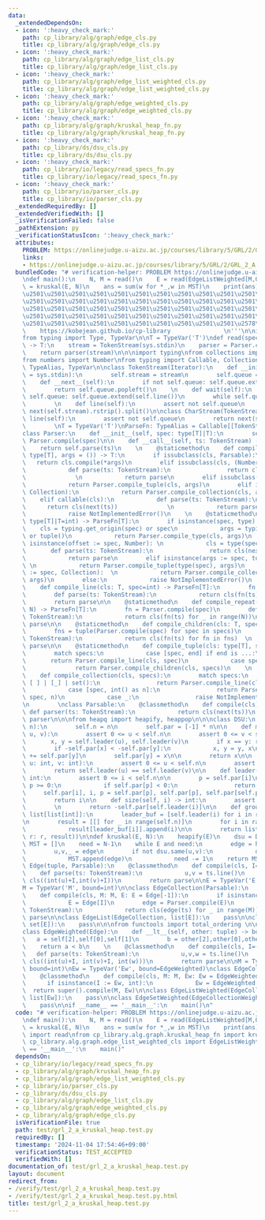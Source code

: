 ```yaml
---
data:
  _extendedDependsOn:
  - icon: ':heavy_check_mark:'
    path: cp_library/alg/graph/edge_cls.py
    title: cp_library/alg/graph/edge_cls.py
  - icon: ':heavy_check_mark:'
    path: cp_library/alg/graph/edge_list_cls.py
    title: cp_library/alg/graph/edge_list_cls.py
  - icon: ':heavy_check_mark:'
    path: cp_library/alg/graph/edge_list_weighted_cls.py
    title: cp_library/alg/graph/edge_list_weighted_cls.py
  - icon: ':heavy_check_mark:'
    path: cp_library/alg/graph/edge_weighted_cls.py
    title: cp_library/alg/graph/edge_weighted_cls.py
  - icon: ':heavy_check_mark:'
    path: cp_library/alg/graph/kruskal_heap_fn.py
    title: cp_library/alg/graph/kruskal_heap_fn.py
  - icon: ':heavy_check_mark:'
    path: cp_library/ds/dsu_cls.py
    title: cp_library/ds/dsu_cls.py
  - icon: ':heavy_check_mark:'
    path: cp_library/io/legacy/read_specs_fn.py
    title: cp_library/io/legacy/read_specs_fn.py
  - icon: ':heavy_check_mark:'
    path: cp_library/io/parser_cls.py
    title: cp_library/io/parser_cls.py
  _extendedRequiredBy: []
  _extendedVerifiedWith: []
  _isVerificationFailed: false
  _pathExtension: py
  _verificationStatusIcon: ':heavy_check_mark:'
  attributes:
    PROBLEM: https://onlinejudge.u-aizu.ac.jp/courses/library/5/GRL/2/GRL_2_A
    links:
    - https://onlinejudge.u-aizu.ac.jp/courses/library/5/GRL/2/GRL_2_A
  bundledCode: "# verification-helper: PROBLEM https://onlinejudge.u-aizu.ac.jp/courses/library/5/GRL/2/GRL_2_A\n\
    \ndef main():\n    N, M = read()\n    E = read(EdgeListWeighted[M,0])\n    MST\
    \ = kruskal(E, N)\n    ans = sum(w for *_,w in MST)\n    print(ans)\n\n'''\n\u257A\
    \u2501\u2501\u2501\u2501\u2501\u2501\u2501\u2501\u2501\u2501\u2501\u2501\u2501\
    \u2501\u2501\u2501\u2501\u2501\u2501\u2501\u2501\u2501\u2501\u2501\u2501\u2501\
    \u2501\u2501\u2501\u2501\u2501\u2501\u2501\u2501\u2501\u2501\u2501\u2501\u2501\
    \u2501\u2501\u2501\u2501\u2501\u2501\u2501\u2501\u2501\u2501\u2501\u2501\u2501\
    \u2501\u2501\u2501\u2501\u2501\u2501\u2501\u2501\u2501\u2501\u2578\n         \
    \    https://kobejean.github.io/cp-library               \n'''\n\nimport sys\n\
    from typing import Type, TypeVar\n\nT = TypeVar('T')\ndef read(spec: Type[T]|T=[int])\
    \ -> T:\n    stream = TokenStream(sys.stdin)\n    parser = Parser.compile(spec)\n\
    \    return parser(stream)\n\n\nimport typing\nfrom collections import deque\n\
    from numbers import Number\nfrom typing import Callable, Collection, Iterator,\
    \ TypeAlias, TypeVar\n\nclass TokenStream(Iterator):\n    def __init__(self, stream\
    \ = sys.stdin):\n        self.stream = stream\n        self.queue = deque()\n\n\
    \    def __next__(self):\n        if not self.queue: self.queue.extend(self.line())\n\
    \        return self.queue.popleft()\n    \n    def wait(self):\n        if not\
    \ self.queue: self.queue.extend(self.line())\n        while self.queue: yield\n\
    \        \n    def line(self):\n        assert not self.queue\n        return\
    \ next(self.stream).rstrip().split()\n\nclass CharStream(TokenStream):\n    def\
    \ line(self):\n        assert not self.queue\n        return next(self.stream).rstrip()\n\
    \        \nT = TypeVar('T')\nParseFn: TypeAlias = Callable[[TokenStream],T]\n\
    class Parser:\n    def __init__(self, spec: type[T]|T):\n        self.parse =\
    \ Parser.compile(spec)\n\n    def __call__(self, ts: TokenStream) -> T:\n    \
    \    return self.parse(ts)\n    \n    @staticmethod\n    def compile_type(cls:\
    \ type[T], args = ()) -> T:\n        if issubclass(cls, Parsable):\n         \
    \   return cls.compile(*args)\n        elif issubclass(cls, (Number, str)):\n\
    \            def parse(ts: TokenStream):\n                return cls(next(ts))\
    \              \n            return parse\n        elif issubclass(cls, tuple):\n\
    \            return Parser.compile_tuple(cls, args)\n        elif issubclass(cls,\
    \ Collection):\n            return Parser.compile_collection(cls, args)\n    \
    \    elif callable(cls):\n            def parse(ts: TokenStream):\n          \
    \      return cls(next(ts))              \n            return parse\n        else:\n\
    \            raise NotImplementedError()\n    \n    @staticmethod\n    def compile(spec:\
    \ type[T]|T=int) -> ParseFn[T]:\n        if isinstance(spec, type):\n        \
    \    cls = typing.get_origin(spec) or spec\n            args = typing.get_args(spec)\
    \ or tuple()\n            return Parser.compile_type(cls, args)\n        elif\
    \ isinstance(offset := spec, Number): \n            cls = type(spec)  \n     \
    \       def parse(ts: TokenStream):\n                return cls(next(ts)) + offset\n\
    \            return parse\n        elif isinstance(args := spec, tuple):     \
    \ \n            return Parser.compile_tuple(type(spec), args)\n        elif isinstance(args\
    \ := spec, Collection):  \n            return Parser.compile_collection(type(spec),\
    \ args)\n        else:\n            raise NotImplementedError()\n    \n    @staticmethod\n\
    \    def compile_line(cls: T, spec=int) -> ParseFn[T]:\n        fn = Parser.compile(spec)\n\
    \        def parse(ts: TokenStream):\n            return cls(fn(ts) for _ in ts.wait())\n\
    \        return parse\n\n    @staticmethod\n    def compile_repeat(cls: T, spec,\
    \ N) -> ParseFn[T]:\n        fn = Parser.compile(spec)\n        def parse(ts:\
    \ TokenStream):\n            return cls(fn(ts) for _ in range(N))\n        return\
    \ parse\n\n    @staticmethod\n    def compile_children(cls: T, specs) -> ParseFn[T]:\n\
    \        fns = tuple(Parser.compile(spec) for spec in specs)\n        def parse(ts:\
    \ TokenStream):\n            return cls(fn(ts) for fn in fns)  \n        return\
    \ parse\n\n    @staticmethod\n    def compile_tuple(cls: type[T], specs) -> ParseFn[T]:\n\
    \        match specs:\n            case [spec, end] if end is ...:\n         \
    \       return Parser.compile_line(cls, spec)\n            case specs:   \n  \
    \              return Parser.compile_children(cls, specs)\n    \n    @staticmethod\n\
    \    def compile_collection(cls, specs):\n        match specs:\n            case\
    \ [ ] | [_] | set():\n                return Parser.compile_line(cls, *specs)\n\
    \            case [spec, int() as n]:\n                return Parser.compile_repeat(cls,\
    \ spec, n)\n            case _:\n                raise NotImplementedError()\n\
    \n        \nclass Parsable:\n    @classmethod\n    def compile(cls):\n       \
    \ def parser(ts: TokenStream):\n            return cls(next(ts))\n        return\
    \ parser\n\n\nfrom heapq import heapify, heappop\n\n\nclass DSU:\n    def __init__(self,\
    \ n):\n        self.n = n\n        self.par = [-1] * n\n\n    def merge(self,\
    \ u, v):\n        assert 0 <= u < self.n\n        assert 0 <= v < self.n\n\n \
    \       x, y = self.leader(u), self.leader(v)\n        if x == y: return x\n\n\
    \        if -self.par[x] < -self.par[y]:\n            x, y = y, x\n\n        self.par[x]\
    \ += self.par[y]\n        self.par[y] = x\n\n        return x\n\n    def same(self,\
    \ u: int, v: int):\n        assert 0 <= u < self.n\n        assert 0 <= v < self.n\n\
    \        return self.leader(u) == self.leader(v)\n\n    def leader(self, i) ->\
    \ int:\n        assert 0 <= i < self.n\n\n        p = self.par[i]\n        while\
    \ p >= 0:\n            if self.par[p] < 0:\n                return p\n       \
    \     self.par[i], i, p = self.par[p], self.par[p], self.par[self.par[p]]\n\n\
    \        return i\n\n    def size(self, i) -> int:\n        assert 0 <= i < self.n\n\
    \        \n        return -self.par[self.leader(i)]\n\n    def groups(self) ->\
    \ list[list[int]]:\n        leader_buf = [self.leader(i) for i in range(self.n)]\n\
    \n        result = [[] for _ in range(self.n)]\n        for i in range(self.n):\n\
    \            result[leader_buf[i]].append(i)\n\n        return list(filter(lambda\
    \ r: r, result))\n\ndef kruskal(E, N):\n    heapify(E)\n    dsu = DSU(N)\n   \
    \ MST = []\n    need = N-1\n    while E and need:\n        edge = heappop(E)\n\
    \        u,v,_ = edge\n        if not dsu.same(u,v):\n            dsu.merge(u,v)\n\
    \            MST.append(edge)\n            need -= 1\n    return MST\n\n\n\nclass\
    \ Edge(tuple, Parsable):\n    @classmethod\n    def compile(cls, I=-1):\n    \
    \    def parse(ts: TokenStream):\n            u,v = ts.line()\n            return\
    \ cls((int(u)+I,int(v)+I))\n        return parse\n\nE = TypeVar('E', bound=Edge)\n\
    M = TypeVar('M', bound=int)\n\nclass EdgeCollection(Parsable):\n    @classmethod\n\
    \    def compile(cls, M: M, E: E = Edge[-1]):\n        if isinstance(I := E, int):\n\
    \            E = Edge[I]\n        edge = Parser.compile(E)\n        def parse(ts:\
    \ TokenStream):\n            return cls(edge(ts) for _ in range(M))\n        return\
    \ parse\n\nclass EdgeList(EdgeCollection, list[E]):\n    pass\n\nclass EdgeSet(EdgeCollection,\
    \ set[E]):\n    pass\n\n\nfrom functools import total_ordering \n\n@total_ordering\n\
    class EdgeWeighted(Edge):\n    def __lt__(self, other: tuple) -> bool:\n     \
    \   a = self[2],self[0],self[1]\n        b = other[2],other[0],other[1]\n    \
    \    return a < b\n    \n    @classmethod\n    def compile(cls, I=-1):\n     \
    \   def parse(ts: TokenStream):\n            u,v,w = ts.line()\n            return\
    \ cls((int(u)+I, int(v)+I, int(w)))\n        return parse\n\nM = TypeVar('M',\
    \ bound=int)\nEw = TypeVar('Ew', bound=EdgeWeighted)\nclass EdgeCollectionWeighted(EdgeCollection):\n\
    \    @classmethod\n    def compile(cls, M: M, Ew: Ew = EdgeWeighted[-1]):\n  \
    \      if isinstance(I := Ew, int):\n            Ew = EdgeWeighted[I]\n      \
    \  return super().compile(M, Ew)\n\nclass EdgeListWeighted(EdgeCollectionWeighted,\
    \ list[Ew]):\n    pass\n\nclass EdgeSetWeighted(EdgeCollectionWeighted, set[Ew]):\n\
    \    pass\n\nif __name__ == '__main__':\n    main()\n"
  code: "# verification-helper: PROBLEM https://onlinejudge.u-aizu.ac.jp/courses/library/5/GRL/2/GRL_2_A\n\
    \ndef main():\n    N, M = read()\n    E = read(EdgeListWeighted[M,0])\n    MST\
    \ = kruskal(E, N)\n    ans = sum(w for *_,w in MST)\n    print(ans)\n\nfrom cp_library.io.legacy.read_specs_fn\
    \ import read\nfrom cp_library.alg.graph.kruskal_heap_fn import kruskal\nfrom\
    \ cp_library.alg.graph.edge_list_weighted_cls import EdgeListWeighted\n\nif __name__\
    \ == '__main__':\n    main()"
  dependsOn:
  - cp_library/io/legacy/read_specs_fn.py
  - cp_library/alg/graph/kruskal_heap_fn.py
  - cp_library/alg/graph/edge_list_weighted_cls.py
  - cp_library/io/parser_cls.py
  - cp_library/ds/dsu_cls.py
  - cp_library/alg/graph/edge_list_cls.py
  - cp_library/alg/graph/edge_weighted_cls.py
  - cp_library/alg/graph/edge_cls.py
  isVerificationFile: true
  path: test/grl_2_a_kruskal_heap.test.py
  requiredBy: []
  timestamp: '2024-11-04 17:54:46+09:00'
  verificationStatus: TEST_ACCEPTED
  verifiedWith: []
documentation_of: test/grl_2_a_kruskal_heap.test.py
layout: document
redirect_from:
- /verify/test/grl_2_a_kruskal_heap.test.py
- /verify/test/grl_2_a_kruskal_heap.test.py.html
title: test/grl_2_a_kruskal_heap.test.py
---
```

